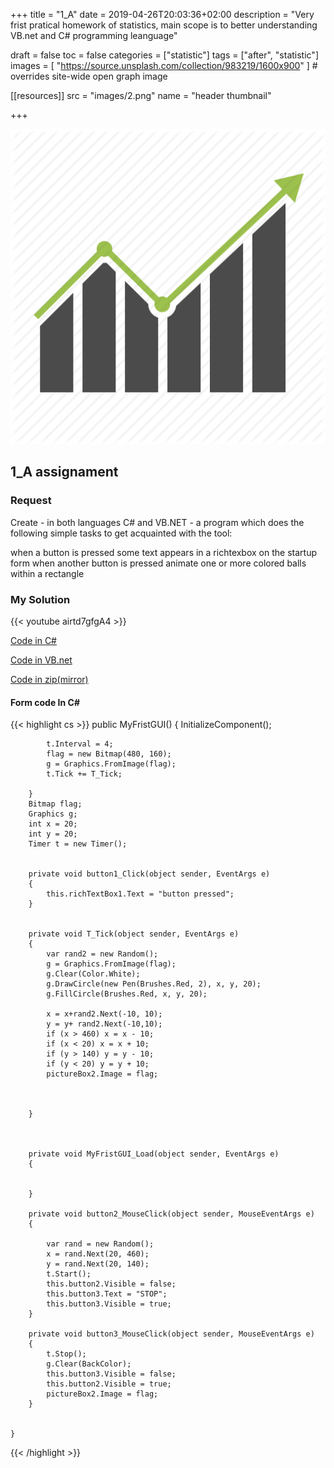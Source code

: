 +++
title = "1_A"
date = 2019-04-26T20:03:36+02:00
description = "Very frist pratical homework of statistics, main scope is to better understanding VB.net and C# programming leanguage"

draft = false
toc = false
categories = ["statistic"]
tags = ["after", "statistic"]
images = [
  "https://source.unsplash.com/collection/983219/1600x900"
] # overrides site-wide open graph image

[[resources]]
  src = "images/2.png"
  name = "header thumbnail"

+++

![header](images/2.png)

## 1_A assignament

### Request
Create - in both languages C# and VB.NET - a program which does the following simple tasks to get acquainted with the tool:

when a button is pressed some text appears in a richtexbox on the startup form
when another button is pressed animate one or more colored balls within a rectangle

### My Solution
{{< youtube airtd7gfgA4 >}}


[Code in C#](https://github.com/yuky2020/Statistics-Pratical-LABS/tree/main/Assignment1/C%23)

[Code in VB.net](https://github.com/yuky2020/Statistics-Pratical-LABS/tree/main/Assignment1/VB.NET/WindowsApp1)

[Code in zip(mirror)](https://drive.google.com/file/d/1d5qdIW5dQYCQ6KT-iTq8_dEiNh4ylUIS/view?usp=sharing)
#### Form code In C#

{{< highlight cs >}}
  public MyFristGUI()
        {
            InitializeComponent();

            t.Interval = 4;
            flag = new Bitmap(480, 160);
            g = Graphics.FromImage(flag);
            t.Tick += T_Tick;

        }
        Bitmap flag;
        Graphics g;
        int x = 20;
        int y = 20;
        Timer t = new Timer();
       

        private void button1_Click(object sender, EventArgs e)
        {
            this.richTextBox1.Text = "button pressed";
        }

     
        private void T_Tick(object sender, EventArgs e)
        {    
            var rand2 = new Random();
            g = Graphics.FromImage(flag);
            g.Clear(Color.White);
            g.DrawCircle(new Pen(Brushes.Red, 2), x, y, 20);
            g.FillCircle(Brushes.Red, x, y, 20);
           
            x = x+rand2.Next(-10, 10);
            y = y+ rand2.Next(-10,10);
            if (x > 460) x = x - 10;
            if (x < 20) x = x + 10;
            if (y > 140) y = y - 10;
            if (y < 20) y = y + 10;
            pictureBox2.Image = flag;

         
           
        }



        private void MyFristGUI_Load(object sender, EventArgs e)
        {


        }

        private void button2_MouseClick(object sender, MouseEventArgs e)
        {
            
            var rand = new Random();
            x = rand.Next(20, 460);
            y = rand.Next(20, 140);
            t.Start();
            this.button2.Visible = false;
            this.button3.Text = "STOP";
            this.button3.Visible = true;
        }

        private void button3_MouseClick(object sender, MouseEventArgs e)
        {
            t.Stop();
            g.Clear(BackColor);
            this.button3.Visible = false;
            this.button2.Visible = true;
            pictureBox2.Image = flag;
        }

       
    }
{{< /highlight >}}